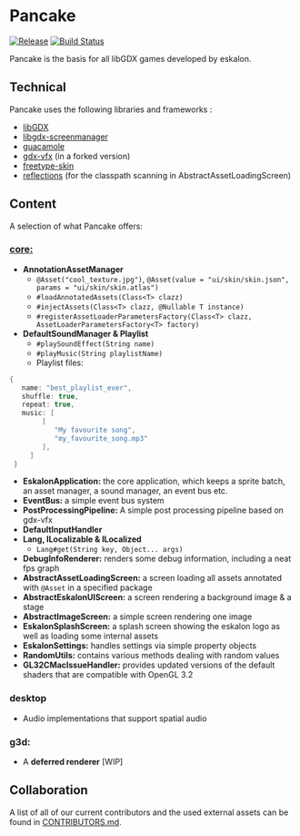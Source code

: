 # Pancake

[![Release](https://jitpack.io/v/eskalon/pancake.svg)](https://jitpack.io/#eskalon/pancake) [![Build Status](https://travis-ci.com/eskalon/pancake.svg?branch=master)](https://travis-ci.com/eskalon/pancake)

Pancake is the basis for all libGDX games developed by eskalon.

## Technical 

Pancake uses the following libraries and frameworks :

- [libGDX](https://github.com/libgdx/libgdx)
- [libgdx-screenmanager](https://github.com/crykn/libgdx-screenmanager)
- [guacamole](https://github.com/crykn/guacamole)
- [gdx-vfx](https://github.com/crykn/gdx-vfx) (in a forked version)
- [freetype-skin](https://github.com/crykn/freetype-skin)
- [reflections](https://github.com/ronmamo/reflections) (for the classpath scanning in AbstractAssetLoadingScreen)

## Content
A selection of what Pancake offers:

### <u>core:</u>
- **AnnotationAssetManager**
	- `@Asset("cool_texture.jpg")`, `@Asset(value = "ui/skin/skin.json", params = "ui/skin/skin.atlas")`
	- `#loadAnnotatedAssets(Class<T> clazz)`
	- `#injectAssets(Class<T> clazz, @Nullable T instance)`
	- `#registerAssetLoaderParametersFactory(Class<T> clazz, AssetLoaderParametersFactory<T> factory)`
- **DefaultSoundManager & Playlist**
	- `#playSoundEffect(String name)`
	- `#playMusic(String playlistName)`
	- Playlist files:
```java
{
   name: "best_playlist_ever",
   shuffle: true,
   repeat: true,
   music: [
        [
           "My favourite song",
           "my_favourite_song.mp3"
        ],
     ]
 }
 ```
- **EskalonApplication:** the core application, which keeps a sprite batch, an asset manager, a sound manager, an event bus etc.
- **EventBus:** a simple event bus system
- **PostProcessingPipeline:** A simple post processing pipeline based on gdx-vfx
- **DefaultInputHandler**
- **Lang, ILocalizable & ILocalized**
	- `Lang#get(String key, Object... args)`
- **DebugInfoRenderer:** renders some debug information, including a neat fps graph
- **AbstractAssetLoadingScreen:** a screen loading all assets annotated with `@Asset` in a specified package 
- **AbstractEskalonUIScreen:** a screen rendering a background image & a stage
- **AbstractImageScreen:** a simple screen rendering one image
- **EskalonSplashScreen:** a splash screen showing the eskalon logo as well as loading some internal assets
- **EskalonSettings:** handles settings via simple property objects
- **RandomUtils:** contains various methods dealing with random values
- **GL32CMacIssueHandler:** provides updated versions of the default shaders that are compatible with OpenGL 3.2

### desktop
- Audio implementations that support spatial audio

### g3d:
- A **deferred renderer** [WIP]


## Collaboration
A list of all of our current contributors and the used external assets can be found in [CONTRIBUTORS.md](https://github.com/eskalon/pancake/blob/master/CONTRIBUTORS.md).
